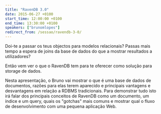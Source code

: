 ```yaml
---
title: "RavenDB 3.0"
date: 2015-06-27 +0100
start_time: 12:00:00 +0100
end_time: 13:30:00 +0100
speakers: ["brunomlopes"]
redirect_from: /sessao/ravendb-3-0/
---
```

Doi-te a passar os teus objectos para modelos relacionais? Passas mais tempo a espera de joins da base de dados do que a mostrar resultados a utilizadores? 

Então vem ver o que o RavenDB tem para te oferecer como solução para storage de dados.

Nesta apresentação, o Bruno vai mostrar o que é uma base de dados de documentos, razões para elas terem aparecido e principais vantagens e desvantagens em relação a RDBMS tradicionais. Para demonstrar tudo isto irá falar dos principais conceitos de RavenDB como um documento, um índice e um query, quais os "gotchas" mais comuns e mostrar qual o fluxo de desenvolvimento com uma pequena aplicação Web.

